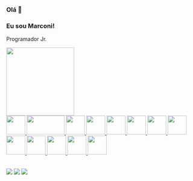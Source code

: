### Olá 👋
### Eu sou Marconi!
<p> Programador Jr.</p>

<div>
  <a href="https://github.com/marconi-dev">
  <img height="180em" src="https://github-readme-stats.vercel.app/api?username=marconi-dev&show_icons=true&theme=dark&include_all_commits=true&count_private=true"/>
</div>

<div>
  <img src="https://cdn.jsdelivr.net/gh/devicons/devicon/icons/python/python-original-wordmark.svg" height=50 width=50/>
  <img src="https://storage.caktusgroup.com/media/blog-images/drf-logo2.png" height=50 width=100/>
  <img src="https://cdn.jsdelivr.net/gh/devicons/devicon/icons/django/django-plain-wordmark.svg" height=50 width=50/>
  <img src="https://cdn.jsdelivr.net/gh/devicons/devicon/icons/bash/bash-plain.svg" height=50 width=50/>
  <img src="https://cdn.jsdelivr.net/gh/devicons/devicon/icons/linux/linux-original.svg" height=50 width=50/>
  <img src="https://cdn.jsdelivr.net/gh/devicons/devicon/icons/docker/docker-plain-wordmark.svg" height=50 width=50/>
  <img src="https://cdn.jsdelivr.net/gh/devicons/devicon/icons/amazonwebservices/amazonwebservices-plain-wordmark.svg" height=50 width=50/>
  <img src="https://cdn.jsdelivr.net/gh/devicons/devicon/icons/postgresql/postgresql-plain-wordmark.svg" height=50 width=50/>
  <img src="https://cdn.jsdelivr.net/gh/devicons/devicon/icons/redis/redis-plain-wordmark.svg" height=50 width=50/>                
  <img src="https://cdn.jsdelivr.net/gh/devicons/devicon/icons/javascript/javascript-original.svg" height=50 width=50/>
  <img src="https://cdn.jsdelivr.net/gh/devicons/devicon/icons/html5/html5-plain-wordmark.svg" height=50 width=50/>
  <img src="https://cdn.jsdelivr.net/gh/devicons/devicon/icons/css3/css3-plain-wordmark.svg" height=50 width=50/>
  <img src="https://cdn.jsdelivr.net/gh/devicons/devicon/icons/react/react-original-wordmark.svg" height=50 width=50/>          
</div>
<br><br>
<div> 
  <a href="https://www.youtube.com/@marconi-dev" target="_blank"><img src="https://img.shields.io/badge/YouTube-FF0000?style=for-the-badge&logo=youtube&logoColor=white" target="_blank"></a>
  <a href="https://www.instagram.com/marconi.mathcode/" target="_blank"><img src="https://img.shields.io/badge/-Instagram-%23E4405F?style=for-the-badge&logo=instagram&logoColor=white" target="_blank"></a>
  <a href="https://www.linkedin.com/in/marconi-developer" target="_blank"><img src="https://img.shields.io/badge/-LinkedIn-%230077B5?style=for-the-badge&logo=linkedin&logoColor=white" target="_blank"></a> 
 
</div>          
          
